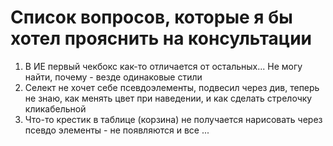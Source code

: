 # Список вопросов, которые я бы хотел прояснить на консультации
1) В ИЕ первый чекбокс как-то отличается от остальных... Не могу найти, почему - везде одинаковые стили
2) Селект не хочет себе псевдоэлементы, подвесил через див, теперь не знаю, как менять цвет при наведении, и как сделать стрелочку кликабельной
3) Что-то крестик в таблице (корзина) не получается нарисовать через псевдо элементы - не появляются и все ...
